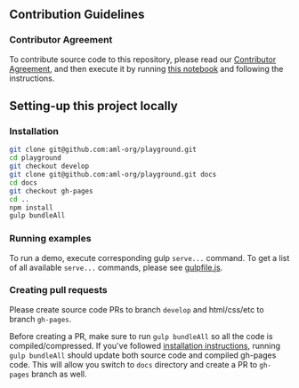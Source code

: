 ## Contribution Guidelines

### Contributor Agreement

To contribute source code to this repository, please read our [Contributor Agreement](http://www.mulesoft.org/legal/contributor-agreement.html), and then execute it by running [this notebook](https://api-notebook.anypoint.mulesoft.com/notebooks/#380297ed0e474010ff43) and following the instructions.

## Setting-up this project locally

### Installation
```sh
git clone git@github.com:aml-org/playground.git
cd playground
git checkout develop
git clone git@github.com:aml-org/playground.git docs
cd docs
git checkout gh-pages
cd ..
npm install
gulp bundleAll
```

### Running examples
To run a demo, execute corresponding gulp `serve...` command. To get a list of all available `serve...` commands, please see [gulpfile.js](https://github.com/aml-org/playground/blob/master/gulpfile.js).

### Creating pull requests
Please create source code PRs to branch `develop` and html/css/etc to branch `gh-pages`.

Before creating a PR, make sure to run `gulp bundleAll` so all the code is compiled/compressed. If you've followed [installation instructions](#installation), running `gulp bundleAll` should update both source code and compiled gh-pages code. This will allow you switch to `docs` directory and create a PR to `gh-pages` branch as well.
